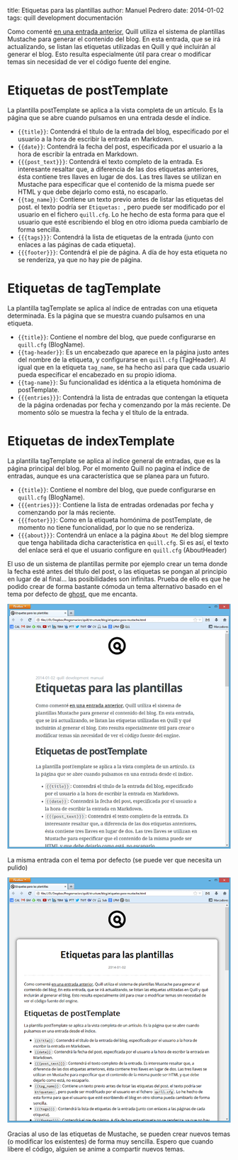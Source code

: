 title:   Etiquetas para las plantillas
author:  Manuel Pedrero
date:    2014-01-02
tags:    quill
         development
         documentación
         
Como comenté [en una entrada anterior](diario-de-desarrollo-3.html), Quill utiliza el sistema de plantillas Mustache para generar el contenido del blog. En esta entrada, que se irá actualizando, se listan las etiquetas utilizadas en Quill y qué incluirán al generar el blog. Esto resulta especialmente útil para crear o modificar temas sin necesidad de ver el código fuente del engine.

# Etiquetas de postTemplate
La plantilla postTemplate se aplica a la vista completa de un artículo. Es la página que se abre cuando pulsamos en una entrada desde el índice.

+ `{{title}}`: Contendrá el título de la entrada del blog, especificado por el usuario a la hora de escribir la entrada en Markdown.
+ `{{date}}`: Contendrá la fecha del post, especificada por el usuario a la hora de escribir la entrada en Markdown.
+ `{{{post_text}}}`: Contendrá el texto completo de la entrada. Es interesante resaltar que, a diferencia de las dos etiquetas anteriores, ésta contiene tres llaves en lugar de dos. Las tres llaves se utilizan en Mustache para especificar que el contenido de la misma puede ser HTML y que debe dejarlo como está, no escaparlo.
+ `{{tag_name}}`: Contiene un texto previo antes de listar las etiquetas del post. el texto podría ser `Etiquetas: `, pero puede ser modificado por el usuario en el fichero `quill.cfg`. Lo he hecho de esta forma para que el usuario que esté escribiendo el blog en otro idioma pueda cambiarlo de forma sencilla.
+  `{{{tags}}}`: Contendrá la lista de etiquetas de la entrada (junto con enlaces a las páginas de cada etiqueta).
+  `{{{footer}}}`: Contendrá el pie de página. A día de hoy esta etiqueta no se renderiza, ya que no hay pie de página.

# Etiquetas de tagTemplate
La plantilla tagTemplate se aplica al índice de entradas con una etiqueta determinada. Es la página que se muestra cuando pulsamos en una etiqueta.

+ `{{title}}`: Contiene el nombre del blog, que puede configurarse en `quill.cfg` (BlogName).
+ `{{tag-header}}`: Es un encabezado que aparece en la página justo antes del nombre de la etiqueta, y  configurarse en `quill.cfg` (TagHeader). Al igual que en la etiqueta `tag_name`, se ha hecho así para que cada usuario pueda especificar el encabezado en su propio idioma.
+ `{{tag-name}}`: Su funcionalidad es idéntica a la etiqueta homónima de postTemplate.
+ `{{{entries}}}`: Contendrá la lista de entradas que contengan la etiqueta de la página ordenadas por fecha y comenzando por la más reciente. De momento sólo se muestra la fecha y el título de la entrada.

# Etiquetas de indexTemplate
La plantilla tagTemplate se aplica al índice general de entradas, que es la página principal del blog. Por el momento Quill no pagina el índice de entradas, aunque es una característica que se planea para un futuro.

+ `{{title}}`: Contiene el nombre del blog, que puede configurarse en `quill.cfg` (BlogName).
+ `{{{entries}}}`: Contiene la lista de entradas ordenadas por fecha y comenzando por la más reciente. 
+ `{{{footer}}}`: Como en la etiqueta homónima de postTemplate, de momento no tiene funcionalidad, por lo que no se renderiza.
+ `{{{about}}}`: Contendrá un enlace a la página `About Me` del blog siempre que tenga habilitada dicha característica en `quill.cfg`. Si es así, el texto del enlace será el que el usuario configure en `quill.cfg` (AboutHeader)

El uso de un sistema de plantillas permite por ejemplo crear un tema donde la fecha esté antes del título del post, o las etiquetas se pongan al principio en lugar de al final... las posibilidades son infinitas. Prueba de ello es que he podido crear de forma bastante cómoda un tema alternativo basado en el tema por defecto de [ghost](http://blog.ghost.org/hosted-platform-open/), que me encanta.

![Este mismo post con el tema ghost](images/probando-tema-ghost.png)

La misma entrada con el tema por defecto (se puede ver que necesita un pulido)

![Este mismo post con el tema default](images/probando-tema-default.png)

Gracias al uso de las etiquetas de Mustache, se pueden crear nuevos temas (o modificar los existentes) de forma muy sencilla. Espero que cuando libere el código, alguien se anime a compartir nuevos temas.